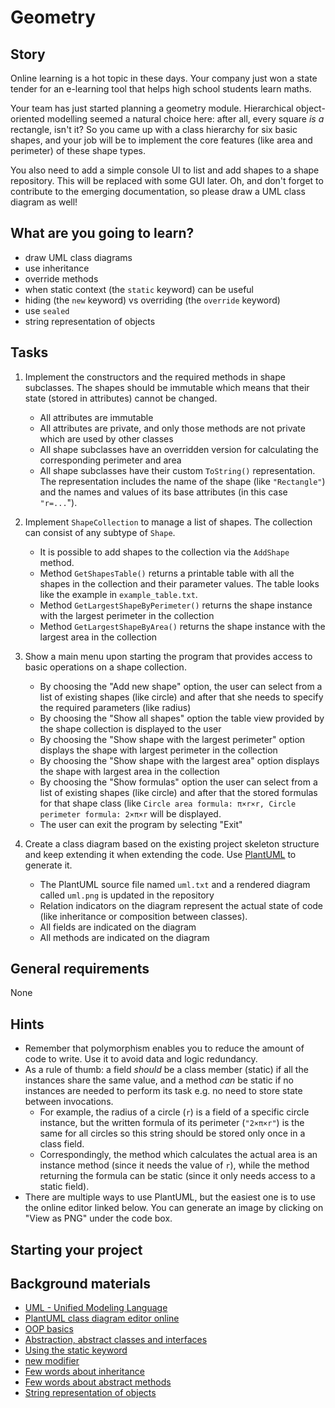 # Geometry

## Story

Online learning is a hot topic in these days. Your company just won
a state tender for an e-learning tool that helps high school students
learn maths.

Your team has just started planning a geometry module.
Hierarchical object-oriented modelling seemed a natural choice here:
after all, every square _is a_ rectangle, isn't it? So you came up with
a class hierarchy for six basic shapes, and your job will be to implement
the core features (like area and perimeter) of these shape types.

You also need to add a simple console UI to list and add shapes
to a shape repository. This will be replaced with some GUI later.
Oh, and don't forget to contribute to the emerging
documentation, so please draw a UML class diagram as well!

## What are you going to learn?

- draw UML class diagrams
- use inheritance
- override methods
- when static context (the `static` keyword) can be useful
- hiding (the `new` keyword) vs overriding (the `override` keyword)
- use `sealed`
- string representation of objects

## Tasks

1. Implement the constructors and the required methods in shape subclasses. The shapes should be immutable which means that their state (stored in attributes) cannot be changed.
    - All attributes are immutable
    - All attributes are private, and only those methods are not private which are used by other classes
    - All shape subclasses have an overridden version for calculating the corresponding perimeter and area
    - All shape subclasses have their custom `ToString()` representation. The representation includes the name of the shape (like `"Rectangle"`) and the names and values of its base attributes (in this case `"r=...`").

2. Implement `ShapeCollection` to manage a list of shapes. The collection can consist of any subtype of `Shape`.
    - It is possible to add shapes to the collection via the `AddShape` method.
    - Method `GetShapesTable()` returns a printable table with all the
shapes in the collection and their parameter values.
The table looks like the example in `example_table.txt`.
    - Method `GetLargestShapeByPerimeter()` returns the shape instance with the largest perimeter in the collection
    - Method `GetLargestShapeByArea()` returns the shape instance with the largest area in the collection

3. Show a main menu upon starting the program that provides access to basic operations on a shape collection.
    - By choosing the "Add new shape" option, the user can select from a list of existing shapes (like circle) and after that she needs to specify the required parameters (like radius)
    - By choosing the "Show all shapes" option the table view provided by the shape collection is displayed to the user
    - By choosing the "Show shape with the largest perimeter" option displays the shape with largest perimeter in the collection
    - By choosing the "Show shape with the largest area" option displays the shape with largest area in the collection
    - By choosing the "Show formulas" option the user can select from a list of existing shapes (like circle) and after that the stored formulas for that shape class (like `Circle area formula: π×r×r, Circle perimeter formula: 2×π×r` will be displayed.
    - The user can exit the program by selecting "Exit"

4. Create a class diagram based on the existing project skeleton structure and keep extending it when extending the code. Use [PlantUML](https://plantuml.com/class-diagram) to generate it.
    - The PlantUML source file named `uml.txt` and a rendered diagram called `uml.png` is updated in the repository
    - Relation indicators on the diagram represent the actual state of code (like inheritance or composition between classes).
    - All fields are indicated on the diagram
    - All methods are indicated on the diagram

## General requirements

None

## Hints

- Remember that polymorphism enables you to reduce the amount
  of code to write. Use it to avoid data and logic redundancy.
- As a rule of thumb: a field _should_ be a class member
  (static) if all the instances share the same value, and
  a method _can_ be static if no instances are needed to perform its task
  e.g. no need to store state between invocations.
    - For example, the radius of a circle (`r`) is a field of
      a specific circle instance, but the written formula of
      its perimeter (`"2×π×r"`) is the same for all circles
      so this string should be stored only once in a class field.
    - Correspondingly, the method which calculates the actual area
      is an instance method (since it needs the value of `r`), while
      the method returning the formula can be static (since it only
      needs access to a static field).
- There are multiple ways to use PlantUML, but the easiest one is to
  use the online editor linked below. You can generate an image by
  clicking on "View as PNG" under the code box.

## Starting your project



## Background materials

- <i class="far fa-exclamation"></i> [UML - Unified Modeling Language](project/curriculum/materials/pages/general/uml-unified-modeling-language.md)
- <i class="far fa-exclamation"></i> [PlantUML class diagram editor online](https://plantuml.com/class-diagram)
- [OOP basics](project/curriculum/materials/pages/csharp/basics-of-object-oriented-programming.md)
- [Abstraction, abstract classes and interfaces](project/curriculum/materials/pages/csharp/abstraction.md)
- [Using the static keyword](https://www.geeksforgeeks.org/static-keyword-in-c-sharp/)
- [new modifier](https://docs.microsoft.com/en-us/dotnet/csharp/language-reference/keywords/new-modifier)
- [Few words about inheritance](https://www.w3schools.com/cs/cs_inheritance.asp)
- [Few words about abstract methods](https://www.c-sharpcorner.com/UploadFile/93126e/importance-and-use-of-versioning-in-C-Sharp/)
- [String representation of objects](https://www.dotnetperls.com/tostring)

